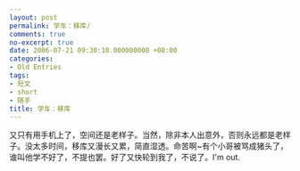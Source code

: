 ```yaml
---
layout: post
permalink: 学车：移库/
comments: true
no-excerpt: true
date: 2006-07-21 09:30:10.000000000 +08:00
categories:
- Old Entries
tags:
- 短文
- short
- 随手
title: 学车：移库
---
```

又只有用手机上了，空间还是老样子。当然，除非本人出意外，否则永远都是老样子。没太多时间，移库又漫长又累，简直湿透。命苦啊~有个小哥被骂成猪头了，谁叫他学不好了，不提也罢。好了又快轮到我了，不说了。I'm out.
